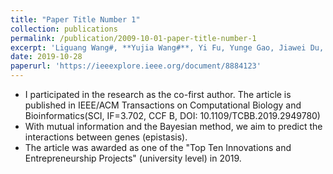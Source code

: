 ```yaml
---
title: "Paper Title Number 1"
collection: publications
permalink: /publication/2009-10-01-paper-title-number-1
excerpt: 'Liguang Wang#, **Yujia Wang#**, Yi Fu, Yunge Gao, Jiawei Du, Chen Yang, Jianxiao Liu*. AFSBN: A Method of Artificial Fish Swarm Optimizing Bayesian Network for Epistasis Detection, IEEE/ACM Transactions on Computational Biology and Bioinformatics, 2019 (SCI, IF=3.702, DOI: 10.1109/TCBB.2019.2949780)'
date: 2019-10-28
paperurl: 'https://ieeexplore.ieee.org/document/8884123'
---
```


- I participated in the research as the co-first author. The article is published in IEEE/ACM Transactions on Computational Biology and Bioinformatics(SCI, IF=3.702, CCF B, DOI: 10.1109/TCBB.2019.2949780)
- With mutual information and the Bayesian method, we aim to predict the interactions between genes (epistasis).
- The article was awarded as one of the "Top Ten Innovations and Entrepreneurship Projects" (university level) in 2019.
